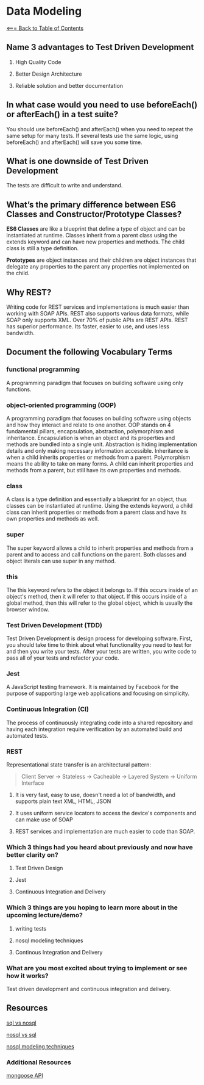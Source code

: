 # Data Modeling

[<=== Back to Table of Contents](https://peterjast.github.io/reading-notes/)

## Name 3 advantages to Test Driven Development

1. High Quality Code

1. Better Design Architecture

1. Reliable solution and better documentation

## In what case would you need to use beforeEach() or afterEach() in a test suite?

You should use beforeEach() and afterEach() when you need to repeat the same setup for many tests. If several tests use the same logic, using beforeEach() and afterEach() will save you some time.

## What is one downside of Test Driven Development

The tests are difficult to write and understand.

## What’s the primary difference between ES6 Classes and Constructor/Prototype Classes?

**ES6 Classes** are like a blueprint that define a type of object and can be instantiated at runtime. Classes inherit from a parent class using the extends keyword and can have new properties and methods. The child class is still a type definition.

**Prototypes** are object instances and their children are object instances that delegate any properties to the parent any properties not implemented on the child.

## Why REST?

Writing code for REST services and implementations is much easier than working with SOAP APIs. REST also supports various data formats, while SOAP only supports XML. Over 70% of public APIs are REST APIs. REST has superior performance. Its faster, easier to use, and uses less bandwidth.

## Document the following Vocabulary Terms

### functional programming

A programming paradigm that focuses on building software using only functions.

### object-oriented programming (OOP)

A programming paradigm that focuses on building software using objects and how they interact and relate to one another. OOP stands on 4 fundamental pillars, encapsulation, abstraction, polymorphism and inheritance. Encapsulation is when an object and its properties and methods are bundled into a single unit. Abstraction is hiding implementation details and only making necessary information accessible. Inheritance is when a child inherits properties or methods from a parent. Polymorphism means the ability to take on many forms. A child can inherit properties and methods from a parent, but still have its own properties and methods.

### class

A class is a type definition and essentially a blueprint for an object, thus classes can be instantiated at runtime. Using the extends keyword, a child class can inherit properties or methods from a parent class and have its own properties and methods as well.

### super

The super keyword allows a child to inherit properties and methods from a parent and to access and call functions on the parent. Both classes and object literals can use super in any method.

### this

The this keyword refers to the object it belongs to. If this occurs inside of an object's method, then it will refer to that object. If this occurs inside of a global method, then this will refer to the global object, which is usually the browser window.

### Test Driven Development (TDD)

Test Driven Development is design process for developing software. First, you should take time to think about what functionality you need to test for and then you write your tests. After your tests are written, you write code to pass all of your tests and refactor your code.

### Jest

A JavaScript testing framework. It is maintained by Facebook for the purpose of supporting large web applications and focusing on simplicity.

### Continuous Integration (CI)

The process of continuously integrating code into a shared repository and having each integration require verification by an automated build and automated tests.

### REST

Representational state transfer is an architectural pattern:

> Client Server -> Stateless -> Cacheable -> Layered System -> Uniform Interface

1. It is very fast, easy to use, doesn't need a lot of bandwidth, and supports plain text XML, HTML, JSON

1. It uses uniform service locators to access the device's components and can make use of SOAP

1. REST services and implementation are much easier to code than SOAP.

### Which 3 things had you heard about previously and now have better clarity on?

1. Test Driven Design

1. Jest

1. Continuous Integration and Delivery

### Which 3 things are you hoping to learn more about in the upcoming lecture/demo?

1. writing tests

1. nosql modeling techniques

1. Continous Integration and Delivery

### What are you most excited about trying to implement or see how it works?

Test driven development and continuous integration and delivery.

## Resources

[sql vs nosql](hhttps://www.youtube.com/watch?v=ZS_kXvOeQ5Y)

[nosql vs sql](https://www.thegeekstuff.com/2014/01/sql-vs-nosql-db/?utm_source=tuicool)

[nosql modeling techniques](https://highlyscalable.wordpress.com/2012/03/01/nosql-data-modeling-techniques/)

### Additional Resources

[mongoose API](https://mongoosejs.com/docs/api.html#Model)
